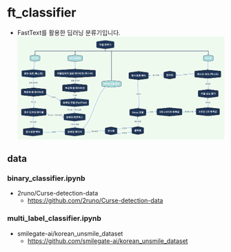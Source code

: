 # ft_classifier
- FastText를 활용한 딥러닝 분류기입니다.
![ex_screenshot](./image/Akzil_Classifier.png)
## data
### binary_classifier.ipynb
- 2runo/Curse-detection-data
    - https://github.com/2runo/Curse-detection-data

### multi_label_classifier.ipynb
- smilegate-ai/korean_unsmile_dataset
    - https://github.com/smilegate-ai/korean_unsmile_dataset
